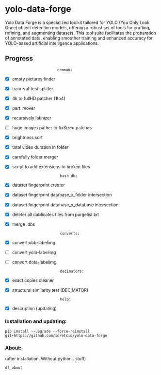
# yolo-data-forge

  

Yolo Data Forge is a specialized toolkit tailored for YOLO (You Only Look Once) object detection models, offering a robust set of tools for crafting, refining, and augmenting datasets. This tool suite facilitates the preparation of annotated data, enabling smoother training and enhanced accuracy for YOLO-based artificial intelligence applications.

  

##	Progress

							common:

- [x] empty pictures finder

- [x] train-val-test splitter

- [x] 4k to fullHD patcher (1to4)

- [x] part_mover

- [x] recursively latinizer

- [ ] huge images pather to fixSized patches

- [x] brightness sort

- [x] total video duration in folder

- [x] carefully folder merger
 
- [x] script to add extensions to broken files

							hash db:

- [x] dataset fingerprint creator

- [x] dataset fingerprint database_x_folder intersection

- [x] dataset fingerprint database_x_database intersection

- [x] deleter all dublicates files from purgelist.txt

- [x] merge .dbs

							converts:

- [x] convert obb-labelimg

- [ ] convert yolo-labelimg

- [ ] convert dota-labelimg

							decimators:

- [x] exact copies cleaner

- [x] structural similarity test (DECIMATOR)

							help:

- [x] description (updating)

### Installation and updating:
```
pip install --upgrade --force-reinstall git+https://github.com/ioretcio/yolo-data-forge
```
### About:
(after installation. Without python.. stuff)
```
df_about
```